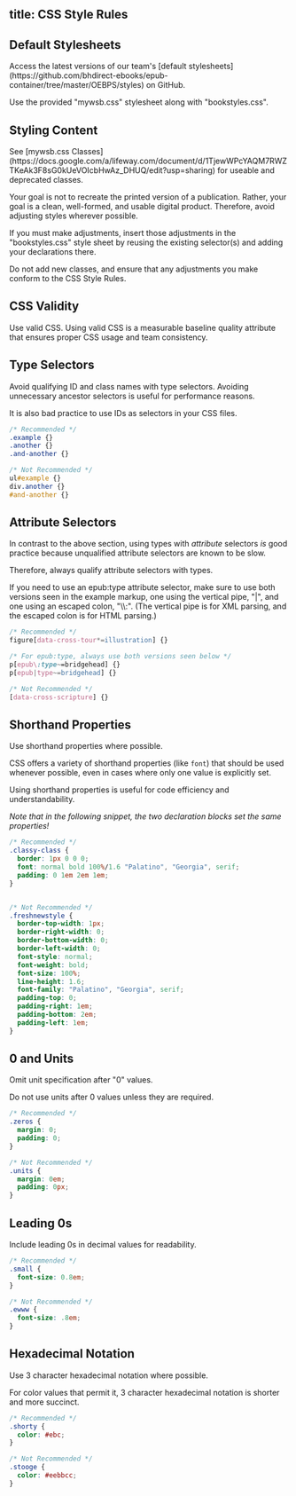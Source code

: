 title: CSS Style Rules
---

## Default Stylesheets

<aside class="notice">Access the latest versions of our team's [default stylesheets](https://github.com/bhdirect-ebooks/epub-container/tree/master/OEBPS/styles) on GitHub.</aside>

Use the provided "mywsb.css" stylesheet along with "bookstyles.css".

## Styling Content

<aside class="notice">See [mywsb.css Classes](https://docs.google.com/a/lifeway.com/document/d/1TjewWPcYAQM7RWZTKeAk3F8sG0kUeVOIcbHwAz_DHUQ/edit?usp=sharing) for useable and deprecated classes.</aside>

Your goal is not to recreate the printed version of a publication. Rather, your goal is a clean, well-formed, and usable digital product. Therefore, avoid adjusting styles wherever possible.

If you must make adjustments, insert those adjustments in the "bookstyles.css" style sheet by reusing the existing selector(s) and adding your declarations there.

Do not add new classes, and ensure that any adjustments you make conform to the CSS Style Rules.

## CSS Validity

Use valid CSS. Using valid CSS is a measurable baseline quality attribute that ensures proper CSS usage and team consistency.

## Type Selectors

Avoid qualifying ID and class names with type selectors. Avoiding unnecessary ancestor selectors is useful for performance reasons.

It is also bad practice to use IDs as selectors in your CSS files.

```css
/* Recommended */
.example {}
.another {}
.and-another {}

/* Not Recommended */
ul#example {}
div.another {}
#and-another {}
```

## Attribute Selectors

In contrast to the above section, using types with <em>attribute</em> selectors <em>is</em> good practice because unqualified attribute selectors are known to be slow.

Therefore, always qualify attribute selectors with types.

<aside class="tip">If you need to use an epub:type attribute selector, make sure to use both versions seen in the example markup, one using the vertical pipe, "|", and one using an escaped colon, "\\:". (The vertical pipe is for XML parsing, and the escaped colon is for HTML parsing.)</aside>

```css
/* Recommended */
figure[data-cross-tour*=illustration] {}

/* For epub:type, always use both versions seen below */
p[epub\:type~=bridgehead] {}
p[epub|type~=bridgehead] {}

/* Not Recommended */
[data-cross-scripture] {}
```

## Shorthand Properties

Use shorthand properties where possible.

CSS offers a variety of shorthand properties (like <code>font</code>) that should be used whenever possible, even in cases where only one value is explicitly set.

Using shorthand properties is useful for code efficiency and understandability.

_Note that in the following snippet, the two declaration blocks set the same properties!_

```css
/* Recommended */
.classy-class {
  border: 1px 0 0 0;
  font: normal bold 100%/1.6 "Palatino", "Georgia", serif;
  padding: 0 1em 2em 1em;
}


/* Not Recommended */
.freshnewstyle {
  border-top-width: 1px;
  border-right-width: 0;
  border-bottom-width: 0;
  border-left-width: 0;
  font-style: normal;
  font-weight: bold;
  font-size: 100%;
  line-height: 1.6;
  font-family: "Palatino", "Georgia", serif;
  padding-top: 0;
  padding-right: 1em;
  padding-bottom: 2em;
  padding-left: 1em;
}
```

## 0 and Units

Omit unit specification after "0" values.

Do not use units after 0 values unless they are required.

```css
/* Recommended */
.zeros {
  margin: 0;
  padding: 0;
}

/* Not Recommended */
.units {
  margin: 0em;
  padding: 0px;
}
```

## Leading 0s

Include leading 0s in decimal values for readability.

```css
/* Recommended */
.small {
  font-size: 0.8em;
}

/* Not Recommended */
.ewww {
  font-size: .8em;
}
```

## Hexadecimal Notation

Use 3 character hexadecimal notation where possible.

For color values that permit it, 3 character hexadecimal notation is shorter and more succinct.

```css
/* Recommended */
.shorty {
  color: #ebc;
}

/* Not Recommended */
.stooge {
  color: #eebbcc;
}
```